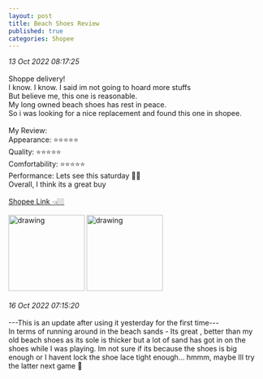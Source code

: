 ```yaml
---
layout: post
title: Beach Shoes Review
published: true
categories: Shopee
---
```

_13 Oct 2022 08:17:25_
<br>
<br>
Shoppe delivery!
<br>
I know. I know. I said im not going to hoard more stuffs
<br>
But believe me, this one is reasonable.
<br>
My long owned beach shoes has rest in peace.
<br>
So i was looking for a nice replacement and found this one in shopee.
<br>
<br>
My Review: 
<br>
Appearance: ⭐⭐⭐⭐⭐
<br>
Quality: ⭐⭐⭐⭐⭐
<br>
Comfortability: ⭐⭐⭐⭐⭐
<br>
Performance: Lets see this saturday 💪🏻
<br>
Overall, I think its a great buy
<br>
<br>
[Shopee Link 👈🏼](https://shopee.sg/Aqua-shoe-Watersports-bootie-thick-tpr-outsole-5mm-Neoprene-with-shoe-lace-suitable-for-beach-holiday-daily-use-i.19754095.7761390344 "Beach Shoes")
<br>
<br>
<img src="https://drive.google.com/uc?export=view&id=18wwAeGAA70rOZMqorHxpAL5y3aV4BgYz" alt="drawing" width="150"/> <img src="https://drive.google.com/uc?export=view&id=1k1tmMtMyXg8vb9gJJ61STlaLuA9kHUSb" alt="drawing" width="150"/>
<br>
<br>
_16 Oct 2022 07:15:20_
<br>
<br>
---This is an update after using it yesterday for the first time---
<br>
In terms of running around in the beach sands - Its great , better than my old beach shoes as its sole is thicker but a lot of sand has got in on the shoes while I was playing. Im not sure if its because the shoes is big enough or I havent lock the shoe lace tight enough... hmmm, maybe Ill try the latter next game 🤔 
